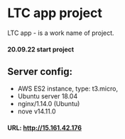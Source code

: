 LTC app project
===============
LTC app - is a work name of project.

#### 20.09.22 start project

Server config:
--------------
- AWS ES2 instance, type: t3.micro,
- Ubuntu server 18.04
- nginx/1.14.0 (Ubuntu)
- nove v14.11.0

#### URL: http://15.161.42.176
